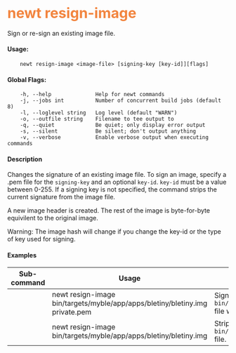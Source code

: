 ## <font color="#F2853F" style="font-size:24pt">newt resign-image </font>
Sign or re-sign an existing image file.

#### Usage: 

```no-highlight
    newt resign-image <image-file> [signing-key [key-id]][flags]
```

#### Global Flags:
```no-highlight
    -h, --help              Help for newt commands
    -j, --jobs int          Number of concurrent build jobs (default 8)
    -l, --loglevel string   Log level (default "WARN")
    -o, --outfile string    Filename to tee output to
    -q, --quiet             Be quiet; only display error output
    -s, --silent            Be silent; don't output anything
    -v, --verbose           Enable verbose output when executing commands
```
#### Description

Changes the signature of an existing image file. To sign an image, specify a .pem file for the `signing-key` and an optional `key-id`. `key-id` must be a value between 0-255. If a signing key is not specified, the command strips the current signature from the image file.

A new image header is created.  The rest of the image is byte-for-byte equivilent to the original image.  

Warning: The image hash will change if you change the key-id or the type of key used for signing.


#### Examples

 Sub-command  | Usage                  | Explanation 
-------------| -----------------------|-----------------
             | newt resign-image bin/targets/myble/app/apps/bletiny/bletiny.img private.pem | Signs the `bin/targets/myble/app/apps/bletiny/bletiny.img` file with   the private.pem key. 
             | newt resign-image bin/targets/myble/app/apps/bletiny/bletiny.img | Strips the current signature from `bin/targets/myble/app/apps/bletiny/bletiny.img` file.|
